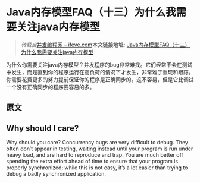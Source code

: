 # Java内存模型FAQ（十三）为什么我需要关注java内存模型

> _转载自_[并发编程网 – ifeve.com](http://ifeve.com/)**本文链接地址:** [Java内存模型FAQ（十三）为什么我需要关注java内存模型](http://ifeve.com/jmm-faq-conclusion/)

为什么你需要关注java内存模型？并发程序的bug非常难找。它们经常不会在测试中发生，而是直到你的程序运行在高负荷的情况下才发生，非常难于重现和跟踪。你需要花费更多的努力提前保证你的程序是正确同步的。这不容易，但是它比调试一个没有正确同步的程序要容易的多。
## 原文
## Why should I care?
Why should you care? Concurrency bugs are very difficult to debug. They often don’t appear in testing, waiting instead until your program is run under heavy load, and are hard to reproduce and trap. You are much better off spending the extra effort ahead of time to ensure that your program is properly synchronized; while this is not easy, it’s a lot easier than trying to debug a badly synchronized application.
